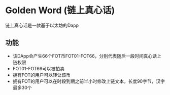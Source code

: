 # Golden Word (链上真心话)

链上真心话是一款基于以太坊的Dapp

## 功能
* 该DApp会产生66个FOT币FOT01-FOT66，分别代表随后一段时间真心话上链权限
* FOT01-FOT66可以被拍卖
* 拥有FOT的用户可以转让该币
* 拥有FOT的用户可以在时段到期之前半小时修改上链文本，长度90字节，汉字最多30个
